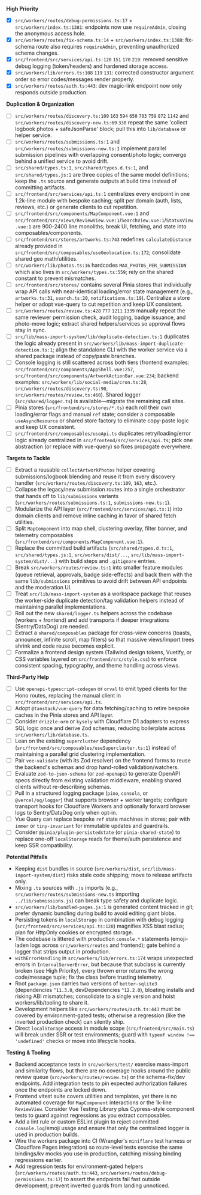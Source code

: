 **High Priority**
- [x] `src/workers/routes/debug-permissions.ts:17` + `src/workers/index.ts:1381`: endpoints now use `requireAdmin`, closing the anonymous access hole.
- [x] `src/workers/routes/fix-schema.ts:14` + `src/workers/index.ts:1388`: fix-schema route also requires `requireAdmin`, preventing unauthorized schema changes.
- [x] `src/frontend/src/services/api.ts:120` `151` `170` `219`: removed sensitive debug logging (token/headers) and hardened storage access.
- [x] `src/workers/lib/errors.ts:108` `119` `131`: corrected constructor argument order so error codes/messages render properly.
- [x] `src/workers/routes/auth.ts:443`: dev magic-link endpoint now only responds outside production.

**Duplication & Organization**
- [ ] `src/workers/routes/discovery.ts:109` `163` `594` `650` `703` `759` `872` `1142` and `src/workers/routes/discovery-new.ts:69` `330` repeat the same 'collect logbook photos + safeJsonParse' block; pull this into `lib/database` or helper service.
- [ ] `src/workers/routes/submissions.ts:1` and `src/workers/routes/submissions-new.ts:1` implement parallel submission pipelines with overlapping consent/photo logic; converge behind a unified service to avoid drift.
- [ ] `src/shared/types.ts:1`, `src/shared/types.d.ts:1`, and `src/shared/types.js:1` are three copies of the same model definitions; keep the `.ts` source and generate outputs at build time instead of committing artifacts.
- [ ] `src/frontend/src/services/api.ts:1` centralizes every endpoint in one 1.2k-line module with bespoke caching; split per domain (auth, lists, reviews, etc.) or generate clients to cut repetition.
- [ ] `src/frontend/src/components/MapComponent.vue:1` and `src/frontend/src/views/ReviewView.vue:1`/`SearchView.vue:1`/`StatusView.vue:1` are 900-2400 line monoliths; break UI, fetching, and state into composables/components.
- [ ] `src/frontend/src/stores/artworks.ts:743` redefines `calculateDistance` already provided in `src/frontend/src/composables/useGeolocation.ts:172`; consolidate shared geo math/utilities.
- [ ] `src/workers/lib/photos.ts:16` hardcodes `MAX_PHOTOS_PER_SUBMISSION` which also lives in `src/workers/types.ts:559`; rely on the shared constant to prevent mismatches.
- [ ] `src/frontend/src/stores/` contains several Pinia stores that individually wrap API calls with near-identical loading/error state management (e.g., `artworks.ts:31`, `search.ts:20`, `notifications.ts:19`). Centralize a store helper or adopt vue-query to cut repetition and keep UX consistent.
- [ ] `src/workers/routes/review.ts:428` `777` `1211` `1339` manually repeat the same reviewer permission check, audit logging, badge issuance, and photo-move logic; extract shared helpers/services so approval flows stay in sync.
- [ ] `src/lib/mass-import-system/lib/duplicate-detection.ts:1` duplicates the logic already present in `src/workers/lib/mass-import-duplicate-detection.ts:1`; align the standalone CLI with the worker service via a shared package instead of copy/paste branches.
- [ ] Console logging is still scattered across both tiers (frontend examples: `src/frontend/src/components/AppShell.vue:257`, `src/frontend/src/components/ArtworkActionBar.vue:234`; backend examples: `src/workers/lib/social-media/cron.ts:28`, `src/workers/routes/discovery.ts:90`, `src/workers/routes/review.ts:460`). Shared logger (`src/shared/logger.ts`) is available—migrate the remaining call sites.
- [ ] Pinia stores (`src/frontend/src/stores/*.ts`) each roll their own loading/error flags and manual `ref` state; consider a composable `useAsyncResource` or shared store factory to eliminate copy-paste logic and keep UX consistent.
- [ ] `src/frontend/src/composables/useApi.ts` duplicates retry/loading/error logic already centralized in `src/frontend/src/services/api.ts`; pick one abstraction (or replace with vue-query) so fixes propagate everywhere.

**Targets to Tackle**
- [ ] Extract a reusable `collectArtworkPhotos` helper covering submissions/logbook blending and reuse it from every discovery handler (`src/workers/routes/discovery.ts:109`, `163`, etc.).
- [ ] Collapse the legacy/new submission routes into a single orchestrator that hands off to `lib/submissions` variants (`src/workers/routes/submissions.ts:1`, `submissions-new.ts:1`).
- [ ] Modularize the API layer (`src/frontend/src/services/api.ts:1`) into domain clients and remove inline caching in favor of shared fetch utilities.
- [ ] Split `MapComponent` into map shell, clustering overlay, filter banner, and telemetry composables (`src/frontend/src/components/MapComponent.vue:1`).
- [ ] Replace the committed build artifacts (`src/shared/types.d.ts:1`, `src/shared/types.js:1`, `src/workers/dist/...`, `src/lib/mass-import-system/dist/...`) with build steps and `.gitignore` entries.
- [ ] Break `src/workers/routes/review.ts:1` into smaller feature modules (queue retrieval, approvals, badge side-effects) and back them with the same `lib/submissions` primitives to avoid drift between API endpoints and the moderation UI.
- [ ] Treat `src/lib/mass-import-system` as a workspace package that reuses the worker-side duplicate detection/tag validation helpers instead of maintaining parallel implementations.
- [ ] Roll out the new `shared/logger.ts` helpers across the codebase (workers + frontend) and add transports if deeper integrations (Sentry/DataDog) are needed.
- [ ] Extract a `shared/composables` package for cross-view concerns (toasts, announcer, infinite scroll, map filters) so that massive views/import trees shrink and code reuse becomes explicit.
- [ ] Formalize a frontend design system (Tailwind design tokens, Vuetify, or CSS variables layered on `src/frontend/src/style.css`) to enforce consistent spacing, typography, and theme handling across views.

**Third-Party Help**
- [ ] Use `openapi-typescript-codegen` or `orval` to emit typed clients for the Hono routes, replacing the manual client in `src/frontend/src/services/api.ts`.
- [ ] Adopt `@tanstack/vue-query` for data fetching/caching to retire bespoke caches in the Pinia stores and API layer.
- [ ] Consider `drizzle-orm` or `kysely` with Cloudflare D1 adapters to express SQL logic once and derive Zod schemas, reducing boilerplate across `src/workers/lib/database.ts`.
- [ ] Lean on the existing `supercluster` dependency (`src/frontend/src/composables/useSupercluster.ts:1`) instead of maintaining a parallel grid clustering implementation.
- [ ] Pair `vee-validate` (with its Zod resolver) on the frontend forms to reuse the backend's schemas and drop hand-rolled validation/watchers.
- [ ] Evaluate `zod-to-json-schema` (or `zod-openapi`) to generate OpenAPI specs directly from existing validation middleware, enabling shared clients without re-describing schemas.
- [ ] Pull in a structured logging package (`pino`, `consola`, or `@vercel/og/logger`) that supports browser + worker targets; configure transport hooks for Cloudflare Workers and optionally forward browser logs to Sentry/DataDog only when opt-in.
- [ ] Vue Query can replace bespoke `ref` state machines in stores; pair with `immer` or `tiny-invariant` for immutable updates and guardrails.
- [ ] Consider `@pinia/plugin-persistedstate` (or `pinia-shared-state`) to replace one-off `localStorage` reads for theme/auth persistence and keep SSR compatibility.

**Potential Pitfalls**
- Keeping `dist` bundles in source (`src/workers/dist`, `src/lib/mass-import-system/dist`) risks stale code shipping; move to release artifacts only.
- Mixing `.ts` sources with `.js` imports (e.g., `src/workers/routes/submissions-new.ts` importing `../lib/submissions.js`) can break type safety and duplicate logic.
- `src/workers/lib/bundled-pages.js:1` is generated content tracked in git; prefer dynamic bundling during build to avoid editing giant blobs.
- Persisting tokens in `localStorage` in combination with debug logging (`src/frontend/src/services/api.ts:120`) magnifies XSS blast radius; plan for HttpOnly cookies or encrypted storage.
- The codebase is littered with production `console.*` statements (emoji-laden logs across `src/workers/routes` and frontend); gate behind a logger that strips output in production.
- `withErrorHandling` in `src/workers/lib/errors.ts:174` wraps unexpected errors in `InternalServerError`, but because that subclass is currently broken (see High Priority), every thrown error returns the wrong code/message tuple; fix the class before trusting telemetry.
- Root `package.json` carries two versions of `better-sqlite3` (dependencies `^11.3.0`, devDependencies `^12.2.0`), bloating installs and risking ABI mismatches; consolidate to a single version and hoist workers/lib/tooling to share it.
- Development helpers like `src/workers/routes/auth.ts:443` must be covered by environment-gated tests; otherwise a regression (like the inverted production check) can silently ship.
- Direct `localStorage` access in module scope (`src/frontend/src/main.ts`) will break under SSR or test environments; guard with `typeof window !== 'undefined'` checks or move into lifecycle hooks.

**Testing & Tooling**
- Backend acceptance tests in `src/workers/test/` exercise mass-import and similarity flows, but there are no coverage hooks around the public review queue (`src/workers/routes/review.ts`) or the schema-fix/dev endpoints. Add integration tests to pin expected authorization failures once the endpoints are locked down.
- Frontend vitest suite covers utilities and templates, yet there is no automated coverage for `MapComponent` interactions or the 1k-line `ReviewView`. Consider Vue Testing Library plus Cypress-style component tests to guard against regressions as you extract composables.
- Add a lint rule or custom ESLint plugin to reject committed `console.log`/emoji usage and ensure that only the centralized logger is used in production builds.
- Wire the workers package into CI (Wrangler's `miniflare` test harness or Cloudflare Pages integration) so route-level tests exercise the same bindings/kv mocks you use in production, catching missing binding regressions earlier.
- Add regression tests for environment-gated helpers (`src/workers/routes/auth.ts:443`, `src/workers/routes/debug-permissions.ts:17`) to assert the endpoints fail fast outside development; prevent inverted guards from landing unnoticed.
